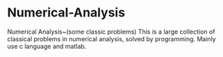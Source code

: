 # Numerical-Analysis
Numerical Analysis~(some classic problems)
This is a large collection of classical problems in numerical analysis, solved by programming. Mainly use c language and matlab.
